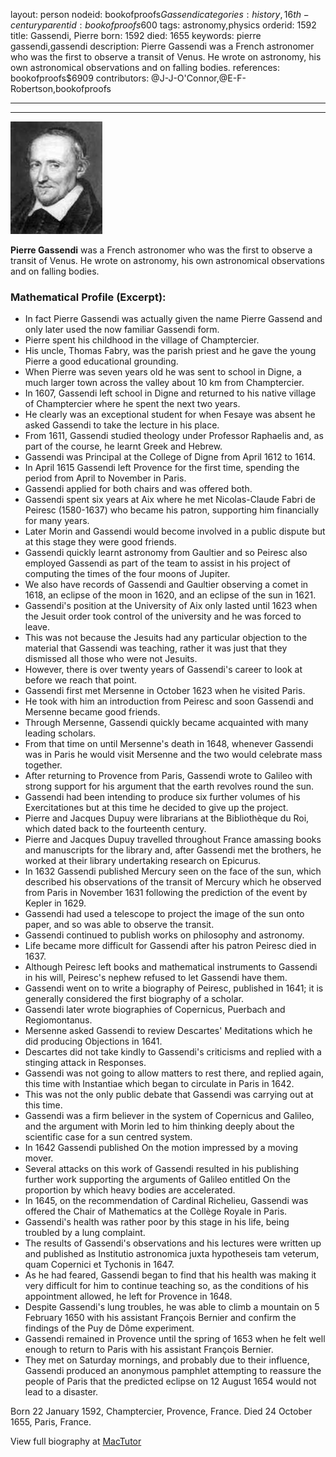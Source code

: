 layout: person
nodeid: bookofproofs$Gassendi
categories: history,16th-century
parentid: bookofproofs$600
tags: astronomy,physics
orderid: 1592
title: Gassendi, Pierre
born: 1592
died: 1655
keywords: pierre gassendi,gassendi
description: Pierre Gassendi was a French astronomer who was the first to observe a transit of Venus. He wrote on astronomy, his own astronomical observations and on falling bodies.
references: bookofproofs$6909
contributors: @J-J-O'Connor,@E-F-Robertson,bookofproofs

---



---

![Gassendi.jpg](https://github.com/bookofproofs/bookofproofs.github.io/blob/main/_sources/_assets/images/portraits/Gassendi.jpg?raw=true)

**Pierre Gassendi** was a French astronomer who was the first to observe a transit of Venus. He wrote on astronomy, his own astronomical observations and on falling bodies.

### Mathematical Profile (Excerpt):
* In fact Pierre Gassendi was actually given the name Pierre Gassend and only later used the now familiar Gassendi form.
* Pierre spent his childhood in the village of Champtercier.
* His uncle, Thomas Fabry, was the parish priest and he gave the young Pierre a good educational grounding.
* When Pierre was seven years old he was sent to school in Digne, a much larger town across the valley about 10 km from Champtercier.
* In 1607, Gassendi left school in Digne and returned to his native village of Champtercier where he spent the next two years.
* He clearly was an exceptional student for when Fesaye was absent he asked Gassendi to take the lecture in his place.
* From 1611, Gassendi studied theology under Professor Raphaelis and, as part of the course, he learnt Greek and Hebrew.
* Gassendi was Principal at the College of Digne from April 1612 to 1614.
* In April 1615 Gassendi left Provence for the first time, spending the period from April to November in Paris.
* Gassendi applied for both chairs and was offered both.
* Gassendi spent six years at Aix where he met Nicolas-Claude Fabri de Peiresc (1580-1637) who became his patron, supporting him financially for many years.
* Later Morin and Gassendi would become involved in a public dispute but at this stage they were good friends.
* Gassendi quickly learnt astronomy from Gaultier and so Peiresc also employed Gassendi as part of the team to assist in his project of computing the times of the four moons of Jupiter.
* We also have records of Gassendi and Gaultier observing a comet in 1618, an eclipse of the moon in 1620, and an eclipse of the sun in 1621.
* Gassendi's position at the University of Aix only lasted until 1623 when the Jesuit order took control of the university and he was forced to leave.
* This was not because the Jesuits had any particular objection to the material that Gassendi was teaching, rather it was just that they dismissed all those who were not Jesuits.
* However, there is over twenty years of Gassendi's career to look at before we reach that point.
* Gassendi first met Mersenne in October 1623 when he visited Paris.
* He took with him an introduction from Peiresc and soon Gassendi and Mersenne became good friends.
* Through Mersenne, Gassendi quickly became acquainted with many leading scholars.
* From that time on until Mersenne's death in 1648, whenever Gassendi was in Paris he would visit Mersenne and the two would celebrate mass together.
* After returning to Provence from Paris, Gassendi wrote to Galileo with strong support for his argument that the earth revolves round the sun.
* Gassendi had been intending to produce six further volumes of his Exercitationes  but at this time he decided to give up the project.
* Pierre and Jacques Dupuy were librarians at the Bibliothèque du Roi, which dated back to the fourteenth century.
* Pierre and Jacques Dupuy travelled throughout France amassing books and manuscripts for the library and, after Gassendi met the brothers, he worked at their library undertaking research on Epicurus.
* In 1632 Gassendi published Mercury seen on the face of the sun, which described his observations of the transit of Mercury which he observed from Paris in November 1631 following the prediction of the event by Kepler in 1629.
* Gassendi had used a telescope to project the image of the sun onto paper, and so was able to observe the transit.
* Gassendi continued to publish works on philosophy and astronomy.
* Life became more difficult for Gassendi after his patron Peiresc died in 1637.
* Although Peiresc left books and mathematical instruments to Gassendi in his will, Peiresc's nephew refused to let Gassendi have them.
* Gassendi went on to write a biography of Peiresc, published in 1641; it is generally considered the first biography of a scholar.
* Gassendi later wrote biographies of Copernicus, Puerbach and Regiomontanus.
* Mersenne asked Gassendi to review Descartes' Meditations which he did producing Objections in 1641.
* Descartes did not take kindly to Gassendi's criticisms and replied with a stinging attack in Responses.
* Gassendi was not going to allow matters to rest there, and replied again, this time with Instantiae which began to circulate in Paris in 1642.
* This was not the only public debate that Gassendi was carrying out at this time.
* Gassendi was a firm believer in the system of Copernicus and Galileo, and the argument with Morin led to him thinking deeply about the scientific case for a sun centred system.
* In 1642 Gassendi published On the motion impressed by a moving mover.
* Several attacks on this work of Gassendi resulted in his publishing further work supporting the arguments of Galileo entitled On the proportion by which heavy bodies are accelerated.
* In 1645, on the recommendation of Cardinal Richelieu, Gassendi was offered the Chair of Mathematics at the Collège Royale in Paris.
* Gassendi's health was rather poor by this stage in his life, being troubled by a lung complaint.
* The results of Gassendi's observations and his lectures were written up and published as Institutio astronomica juxta hypotheseis tam veterum, quam Copernici et Tychonis in 1647.
* As he had feared, Gassendi began to find that his health was making it very difficult for him to continue teaching so, as the conditions of his appointment allowed, he left for Provence in 1648.
* Despite Gassendi's lung troubles, he was able to climb a mountain on 5 February 1650 with his assistant François Bernier and confirm the findings of the Puy de Dôme experiment.
* Gassendi remained in Provence until the spring of 1653 when he felt well enough to return to Paris with his assistant François Bernier.
* They met on Saturday mornings, and probably due to their influence, Gassendi produced an anonymous pamphlet attempting to reassure the people of Paris that the predicted eclipse on 12 August 1654 would not lead to a disaster.

Born 22 January 1592, Champtercier, Provence, France. Died 24 October 1655, Paris, France.

View full biography at [MacTutor](https://mathshistory.st-andrews.ac.uk/Biographies/Gassendi/)
